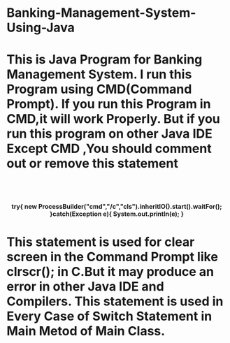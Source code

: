 # Banking-Management-System-Using-Java
<h1>This is Java Program for Banking Management System.
I run this Program using CMD(Command Prompt).
If you run this Program in CMD,it will work Properly.
But if you run this program on other Java IDE Except CMD ,You should comment out or remove this statement</h1>
<br><br><center><h4>try{
			new ProcessBuilder("cmd","/c","cls").inheritIO().start().waitFor();
		}catch(Exception e){
			System.out.println(e);
		}</h4></center>
  <h1>This statement is used for clear screen in the Command Prompt like clrscr(); in C.But it may produce an error in other Java IDE and Compilers.
  This statement is used in Every Case of Switch Statement in Main Metod of Main Class.</h1>
